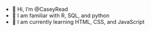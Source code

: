- 👋 Hi, I’m @CaseyRead
- 🐛 I am familiar with R, SQL, and python
- 🌱 I am currently learning HTML, CSS, and JavaScript
